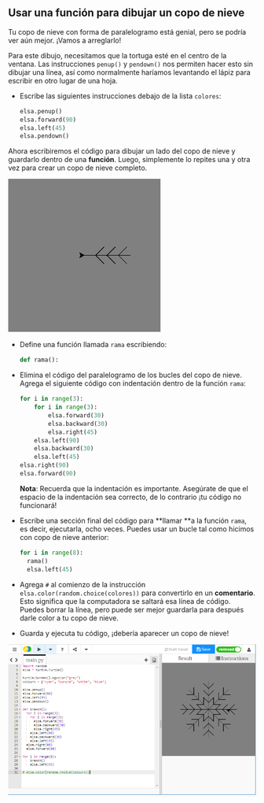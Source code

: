 ## Usar una función para dibujar un copo de nieve

Tu copo de nieve con forma de paralelogramo está genial, pero se podría ver aún mejor. ¡Vamos a arreglarlo!

Para este dibujo, necesitamos que la tortuga esté en el centro de la ventana. Las instrucciones `penup()` y `pendown()` nos permiten hacer esto sin dibujar una línea, así como normalmente haríamos levantando el lápiz para escribir en otro lugar de una hoja.

- Escribe las siguientes instrucciones debajo de la lista `colores`:
    
    ```python
    elsa.penup()
    elsa.forward(90)
    elsa.left(45)
    elsa.pendown()
    ```

Ahora escribiremos el código para dibujar un lado del copo de nieve y guardarlo dentro de una **función**. Luego, simplemente lo repites una y otra vez para crear un copo de nieve completo.

![rama](images/branch.PNG)

- Define una función llamada `rama` escribiendo:
    
    ```python
    def rama():
    ```

- Elimina el código del paralelogramo de los bucles del copo de nieve. Agrega el siguiente código con indentación dentro de la función `rama`:
    
    ```python
    for i in range(3):
        for i in range(3):
            elsa.forward(30)
            elsa.backward(30)
            elsa.right(45)
        elsa.left(90)
        elsa.backward(30)
        elsa.left(45)
    elsa.right(90)
    elsa.forward(90)
    ```
    
    **Nota**: Recuerda que la indentación es importante. Asegúrate de que el espacio de la indentación sea correcto, de lo contrario ¡tu código no funcionará!

- Escribe una sección final del código para **llamar **a la función `rama`, es decir, ejecutarla, ocho veces. Puedes usar un bucle tal como hicimos con copo de nieve anterior:
    
    ```python
    for i in range(8):
      rama()
      elsa.left(45)
    ```

- Agrega `#` al comienzo de la instrucción `elsa.color(random.choice(colores))` para convertirlo en un **comentario**. Esto significa que la computadora se saltará esa línea de código. Puedes borrar la línea, pero puede ser mejor guardarla para después darle color a tu copo de nieve.

- Guarda y ejecuta tu código, ¡debería aparecer un copo de nieve!

![](images/snowflake2.png)
